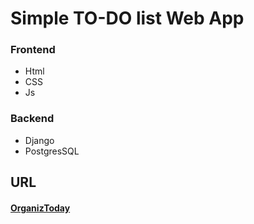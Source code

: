 # Simple TO-DO list Web App
### Frontend
* Html
* CSS
* Js

### Backend
* Django
* PostgresSQL

## URL
#### [OrganizToday](https://organiztoday.herokuapp.com/)

